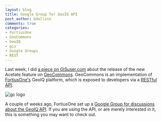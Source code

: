 ```yaml
---
layout: blog
title: Google Group for GeoIQ API
post_author: bdollins
comments: true
categories:
- FortiusOne
- GeoCommons
- GeoIQ
- gis
- Google Groups
- REST
---
```


Last week, I did <a href="http://www.gisuser.com/content/view/22492/222/">a piece on GISuser.com</a> about the release of the new Acetate feature on <a href="http://www.geocommons.com">GeoCommons</a>. GeoCommons is an implementation of <a href="http://www.fortiusone.com">FortiusOne's</a> GeoIQ platform, which is exposed to developers via a <a href="http://geocommons.com/help/Developer_API">RESTful API</a>.

<img alt="gc logo" src="http://highearthorbit.com/wp-content/uploads/2008/10/geocommons-logo.jpg" />

A couple of weeks ago, FortiusOne set up a <a href="http://groups.google.com/group/geoiq-api">Google Group for discussions about the GeoIQ API</a>. If you are using the API, or are merely interested in it, this is something you may want to check out.